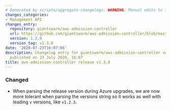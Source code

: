 ```yaml
---
# Generated by scripts/aggregate-changelogs. WARNING: Manual edits to this files will be overwritten.
changes_categories:
- Management API
changes_entry:
  repository: giantswarm/aws-admission-controller
  url: https://github.com/giantswarm/aws-admission-controller/blob/master/CHANGELOG.md#130---2020-07-23
  version: 1.3.0
  version_tag: v1.3.0
date: '2020-07-23T16:07:06'
description: Changelog entry for giantswarm/aws-admission-controller version 1.3.0,
  published on 23 July 2020, 16:07
title: aws-admission-controller release v1.3.0
---
```


### Changed
- When parsing the release version during Azure upgrades, we are now more tolerant when parsing the versions string so it works as well with leading `v` versions, like `v1.2.3`.
